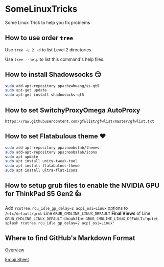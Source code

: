 # SomeLinuxTricks
Some Linux Trick to help you fix problems

## How to use order `tree`
Use `tree -L 2 -d` to list Level 2 directories.

Use `tree --help` to list this command's help files.

## How to install Shadowsocks :smirk:
```bash
sudo add-apt-repository ppa:hzwhuang/ss-qt5
sudo apt-get update
sudo apt-get install shadowsocks-qt5
```
## How to set SwitchyProxyOmega AutoProxy
```
https://raw.githubusercontent.com/gfwlist/gfwlist/master/gfwlist.txt
```

## How to set Flatabulous theme :heart:
```bash
sudo add-apt-repository ppa:noobslab/themes
sudo add-apt-repository ppa:noobslab/icons  
sudo apt update 
sudo apt install unity-tweak-tool
sudo apt install flatabulous-theme
sudo apt install ultra-flat-icons
```

## How to setup grub files to enable the NVIDIA GPU for ThinkPad S5 Gen2 :+1:
Add `rcutree.rcu_idle_gp_delay=2 acpi_osi=Linux` options to `/etc/default/grub` Line `GRUB_CMDLINE_LINUX_DEFAULT`
**Final Views** of Line `GRUB_CMDLINE_LINUX_DEFAULT` should be:
`GRUB_CMDLINE_LINUX_DEFAULT="quiet splash rcutree.rcu_idle_gp_delay=2 acpi_osi=Linux"`

## Where to find GitHub's Markdown Format
[Overview](https://guides.github.com/features/mastering-markdown/#GitHub-flavored-markdown)

[Emoji Sheet](https://github.com/ikatyang/emoji-cheat-sheet/blob/master/README.md)